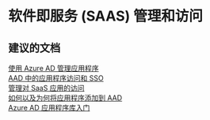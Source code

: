 <properties
    pageTitle="software as a service (saas) management and access"
    description="软件即服务 (SAAS) 管理和访问"
    service="microsoft.activedirectory"
    resource="activedirectory"
    authors="aashu"
    displayOrder=""
    selfHelpType="generic"
    supportTopicIds="32268132"
    resourceTags=""
    productPesIds="14785"
    cloudEnvironments="public"
/>


# 软件即服务 (SAAS) 管理和访问


## **建议的文档**
[使用 Azure AD 管理应用程序](https://azure.microsoft.com/documentation/articles/active-directory-enable-sso-scenario/)<br>
[AAD 中的应用程序访问和 SSO](https://azure.microsoft.com/documentation/articles/active-directory-appssoaccess-whatis/)<br>
[管理对 SaaS 应用的访问](https://azure.microsoft.com/documentation/articles/active-directory-managing-access-to-apps/)<br>
[如何以及为何将应用程序添加到 AAD](https://azure.microsoft.com/documentation/articles/active-directory-apps-index/#how-to-manage-who-has-access-to-which-apps)<br>
[Azure AD 应用程序库入门](https://azure.microsoft.com/documentation/articles/active-directory-appssoaccess-whatis/#get-started-with-the-azure-ad-application-gallery)



<!--HONumber=Jul16_HO4-->


